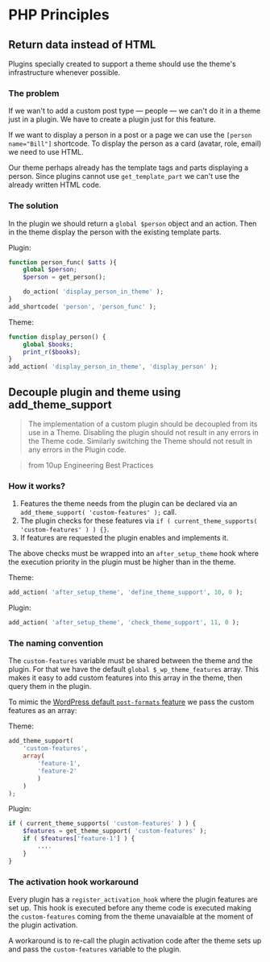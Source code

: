 # PHP Principles

## Return data instead of HTML

Plugins specially created to support a theme should use the theme's infrastructure whenever possible.

### The problem

If we wan't to add a custom post type ― people ― we can't do it in a theme just in a plugin. We have to create a plugin just for this feature. 

If we want to display a person in a post or a page we can use the `[person name="Bill"]` shortcode. To display the person as a card (avatar, role, email) we need to use HTML.

Our theme perhaps already has the template tags and parts displaying a person. Since plugins cannot use `get_template_part` we can't use the already written HTML code.

### The solution

In the plugin we should return a `global $person` object and an action.
Then in the theme display the person with the existing template parts.

Plugin:
```php
function person_func( $atts ){
	global $person;
	$person = get_person();

	do_action( 'display_person_in_theme' );
}
add_shortcode( 'person', 'person_func' );
```

Theme:
```php
function display_person() {
	global $books;
	print_r($books);
}
add_action( 'display_person_in_theme', 'display_person' );
```

## Decouple plugin and theme using add_theme_support

> The implementation of a custom plugin should be decoupled from its use in a Theme. Disabling the plugin should not result in any errors in the Theme code. Similarly switching the Theme should not result in any errors in the Plugin code.

> from 10up Engineering Best Practices

### How it works?

1. Features the theme needs from the plugin can be declared via an `add_theme_support( 'custom-features' );` call. 
2. The plugin checks for these features via `if ( current_theme_supports( 'custom-features' ) ) {}`.
3. If features are requested the plugin enables and implements it.

The above checks must be wrapped into an `after_setup_theme` hook where the execution priority in the plugin must be higher than in the theme. 

Theme:
```php
add_action( 'after_setup_theme', 'define_theme_support', 10, 0 );
```

Plugin:
```php
add_action( 'after_setup_theme', 'check_theme_support', 11, 0 );
```

### The naming convention

The `custom-features` variable must be shared between the theme and the plugin. For that we have the default `global $_wp_theme_features` array. This makes it easy to add custom features into this array in the theme, then query them in the plugin.

To mimic the [WordPress default `post-formats` feature](https://developer.wordpress.org/themes/functionality/post-formats/) we pass the custom features as an array:

Theme:
```php
add_theme_support(
	'custom-features',
	array(
		'feature-1',
		'feature-2'
		)
	)
);
```

Plugin:
```php
if ( current_theme_supports( 'custom-features' ) ) {
	$features = get_theme_support( 'custom-features' );
	if ( $features['feature-1'] ) {
		....
	}
}
```

### The activation hook workaround

Every plugin has a `register_activation_hook` where the plugin features are set up.
This hook is executed before any theme code is executed making the `custom-features` coming from the theme unavaialble at the moment of the plugin activation.

A workaround is to re-call the plugin activation code after the theme sets up and pass the `custom-features` variable to the plugin.
